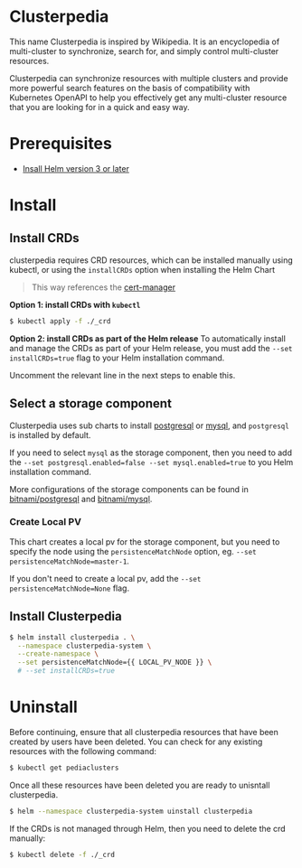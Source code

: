 # Clusterpedia
This name Clusterpedia is inspired by Wikipedia. It is an encyclopedia of multi-cluster to synchronize, search for, and simply control multi-cluster resources.

Clusterpedia can synchronize resources with multiple clusters and provide more powerful search features on the basis of compatibility with Kubernetes OpenAPI to help you effectively get any multi-cluster resource that you are looking for in a quick and easy way.

# Prerequisites
* [Insall Helm version 3 or later](https://helm.sh/docs/intro/install/)

# Install
## Install CRDs
clusterpedia requires CRD resources, which can be installed manually using kubectl, or using the `installCRDs` option when installing the Helm Chart
> This way references the [cert-manager](https://cert-manager.io/docs/installation/helm/)

**Option 1: install CRDs with `kubectl`**
```bash
$ kubectl apply -f ./_crd
```

**Option 2: install CRDs as part of the Helm release**
To automatically install and manage the CRDs as part of your Helm release, you must add the `--set installCRDs=true` flag to your Helm installation command.

Uncomment the relevant line in the next steps to enable this.


## Select a storage component
Clusterpedia uses sub charts to install [postgresql](https://github.com/bitnami/charts/tree/master/bitnami/postgresql) or [mysql](https://github.com/bitnami/charts/tree/master/bitnami/postgresql), and `postgresql` is installed by default.

If you need to select `mysql` as the storage component, then you need to add the `--set postgresql.enabled=false --set mysql.enabled=true` to you Helm installation command.

More configurations of the storage components can be found in [bitnami/postgresql](https://github.com/bitnami/charts/tree/master/bitnami/postgresql) and [bitnami/mysql](https://github.com/bitnami/charts/tree/master/bitnami/mysql).

### Create Local PV
This chart creates a local pv for the storage component, but you need to specify the node using the `persistenceMatchNode` option, eg. `--set persistenceMatchNode=master-1`.

If you don't need to create a local pv, add the `--set persistenceMatchNode=None` flag.

## Install Clusterpedia

```bash
$ helm install clusterpedia . \
  --namespace clusterpedia-system \
  --create-namespace \
  --set persistenceMatchNode={{ LOCAL_PV_NODE }} \
  # --set installCRDs=true
```

# Uninstall
Before continuing, ensure that all clusterpedia resources that have been created by users have been deleted.
You can check for any existing resources with the following command:
```bash
$ kubectl get pediaclusters
```
Once all these resources have been deleted you are ready to unisntall clusterpedia.

```bash
$ helm --namespace clusterpedia-system uinstall clusterpedia
```

If the CRDs is not managed through Helm, then you need to delete the crd manually:
```bash
$ kubectl delete -f ./_crd
```